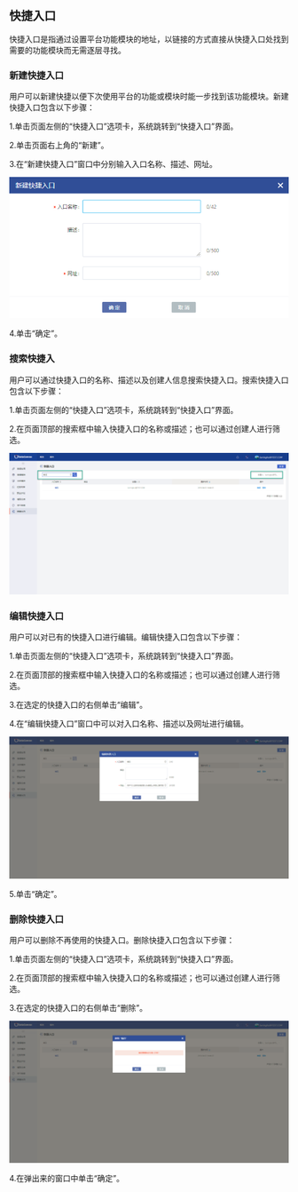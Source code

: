 ## 快捷入口
快捷入口是指通过设置平台功能模块的地址，以链接的方式直接从快捷入口处找到需要的功能模块而无需逐层寻找。

### 新建快捷入口
用户可以新建快捷以便下次使用平台的功能或模块时能一步找到该功能模块。新建快捷入口包含以下步骤：

1.单击页面左侧的“快捷入口”选项卡，系统跳转到“快捷入口”界面。

2.单击页面右上角的“新建”。

3.在“新建快捷入口”窗口中分别输入入口名称、描述、网址。

![](/assets/新建快捷入口.png)

4.单击“确定”。

### 搜索快捷入

用户可以通过快捷入口的名称、描述以及创建人信息搜索快捷入口。搜索快捷入口包含以下步骤：

1.单击页面左侧的“快捷入口”选项卡，系统跳转到“快捷入口”界面。

2.在页面顶部的搜索框中输入快捷入口的名称或描述；也可以通过创建人进行筛选。

![](/assets/搜索快捷入口.png)

### 编辑快捷入口

用户可以对已有的快捷入口进行编辑。编辑快捷入口包含以下步骤：

1.单击页面左侧的“快捷入口”选项卡，系统跳转到“快捷入口”界面。

2.在页面顶部的搜索框中输入快捷入口的名称或描述；也可以通过创建人进行筛选。

3.在选定的快捷入口的右侧单击“编辑”。

4.在“编辑快捷入口”窗口中可以对入口名称、描述以及网址进行编辑。

![](/assets/编辑快捷入口.png)

5.单击“确定”。

### 删除快捷入口

用户可以删除不再使用的快捷入口。删除快捷入口包含以下步骤：

1.单击页面左侧的“快捷入口”选项卡，系统跳转到“快捷入口”界面。

2.在页面顶部的搜索框中输入快捷入口的名称或描述；也可以通过创建人进行筛选。

3.在选定的快捷入口的右侧单击“删除”。

![](/assets/删除快捷入口.png)

4.在弹出来的窗口中单击“确定”。











